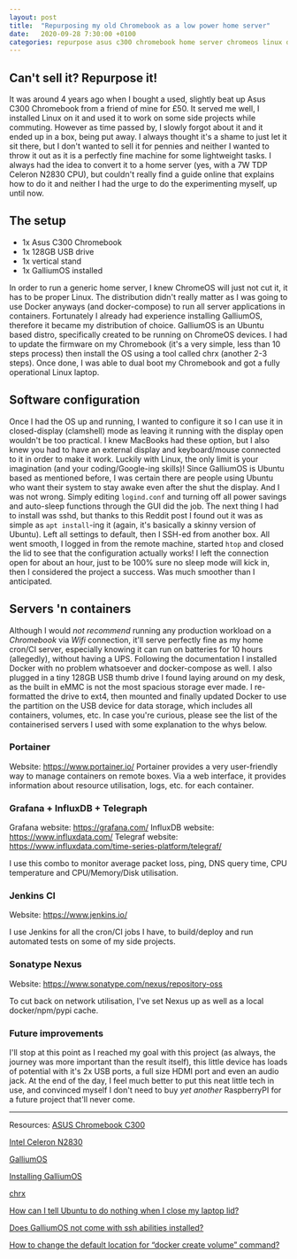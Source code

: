```yaml
---
layout: post
title:  "Repurposing my old Chromebook as a low power home server"
date:   2020-09-28 7:30:00 +0100
categories: repurpose asus c300 chromebook home server chromeos linux docker containers
---
```


## Can't sell it? Repurpose it!
It was around 4 years ago when I bought a used, slightly beat up Asus C300 Chromebook from a friend of mine for £50. It served me well, I installed Linux on it and used it to work on some side projects while commuting. However as time passed by, I slowly forgot about it and it ended up in a box, being put away. I always thought it's a shame to just let it sit there, but I don't wanted to sell it for pennies and neither I wanted to throw it out as it is a perfectly fine machine for some lightweight tasks. I always had the idea to convert it to a home server (yes, with a 7W TDP Celeron N2830 CPU), but couldn't really find a guide online that explains how to do it and neither I had the urge to do the experimenting myself, up until now.

## The setup
- 1x Asus C300 Chromebook
- 1x 128GB USB drive
- 1x vertical stand
- 1x GalliumOS installed

In order to run a generic home server, I knew ChromeOS will just not cut it, it has to be proper Linux. The distribution didn't really matter as I was going to use Docker anyways (and docker-compose) to run all server applications in containers. Fortunately I already had experience installing GalliumOS, therefore it became my distribution of choice. GalliumOS is an Ubuntu based distro, specifically created to be running on ChromeOS devices. I had to update the firmware on my Chromebook (it's a very simple, less than 10 steps process) then install the OS using a tool called chrx (another 2-3 steps). Once done, I was able to dual boot my Chromebook and got a fully operational Linux laptop.

## Software configuration

Once I had the OS up and running, I wanted to configure it so I can use it in closed-display (clamshell) mode as leaving it running with the display open wouldn't be too practical. I knew MacBooks had these option, but I also knew you had to have an external display and keyboard/mouse connected to it in order to make it work. Luckily with Linux, the only limit is your imagination (and your coding/Google-ing skills)! Since GalliumOS is Ubuntu based as mentioned before, I was certain there are people using Ubuntu who want their system to stay awake even after the shut the display. And I was not wrong. Simply editing `logind.conf` and turning off all power savings and auto-sleep functions through the GUI did the job.
The next thing I had to install was sshd, but thanks to this Reddit post I found out it was as simple as `apt install`-ing it (again, it's basically a skinny version of Ubuntu). Left all settings to default, then I SSH-ed from another box. All went smooth, I logged in from the remote machine, started `htop` and closed the lid to see that the configuration actually works! I left the connection open for about an hour, just to be 100% sure no sleep mode will kick in, then I considered the project a success. Was much smoother than I anticipated.

## Servers 'n containers

Although I would _*not recommend*_ running any production workload on a _Chromebook_ via _Wifi_ connection, it'll serve perfectly fine as my home cron/CI server, especially knowing it can run on batteries for 10 hours (allegedly), without having a UPS. Following the documentation I installed Docker with no problem whatsoever and docker-compose as well. I also plugged in a tiny 128GB USB thumb drive I found laying around on my desk, as the built in eMMC is not the most spacious storage ever made. I re-formatted the drive to ext4, then mounted and finally updated Docker to use the partition on the USB device for data storage, which includes all containers, volumes, etc.
In case you're curious, please see the list of the containerised servers I used with some explanation to the whys below.

### Portainer

Website: https://www.portainer.io/
Portainer provides a very user-friendly way to manage containers on remote boxes. Via a web interface, it provides information about resource utilisation, logs, etc. for each container.

### Grafana + InfluxDB + Telegraph
Grafana website: https://grafana.com/
InfluxDB website: https://www.influxdata.com/
Telegraf website: https://www.influxdata.com/time-series-platform/telegraf/

I use this combo to monitor average packet loss, ping, DNS query time, CPU temperature and CPU/Memory/Disk utilisation.

### Jenkins CI
Website: https://www.jenkins.io/

I use Jenkins for all the cron/CI jobs I have, to build/deploy and run automated tests on some of my side projects.

### Sonatype Nexus
Website: https://www.sonatype.com/nexus/repository-oss

To cut back on network utilisation, I've set Nexus up as well as a local docker/npm/pypi cache.

### Future improvements
I'll stop at this point as I reached my goal with this project (as always, the journey was more important than the result itself), this little device has loads of potential with it's 2x USB ports, a full size HDMI port and even an audio jack. At the end of the day, I feel much better to put this neat little tech in use, and convinced myself I don't need to buy _yet another_ RaspberryPI for a future project that'll never come.

---

Resources:
[ASUS Chromebook C300](https://uk.store.asus.com/asus-chromebook-c300ma-13-3-light-weight-laptop-intel-dual-core-2gb-32gb-emmc.html)

[Intel Celeron N2830](https://ark.intel.com/content/www/us/en/ark/products/81071/intel-celeron-processor-n2830-1m-cache-up-to-2-41-ghz.html)

[GalliumOS](https://galliumos.org/)

[Installing GalliumOS](https://wiki.galliumos.org/Installing)

[chrx](https://chrx.org/)

[How can I tell Ubuntu to do nothing when I close my laptop lid?](https://askubuntu.com/a/372616)

[Does GalliumOS not come with ssh abilities installed?](https://www.reddit.com/r/GalliumOS/comments/5b7vwi/does_galliumos_not_come_with_ssh_abilities/d9mx0ie/?utm_source=reddit&utm_medium=web2x&context=3)

[How to change the default location for “docker create volume” command?](https://stackoverflow.com/a/52018760)
